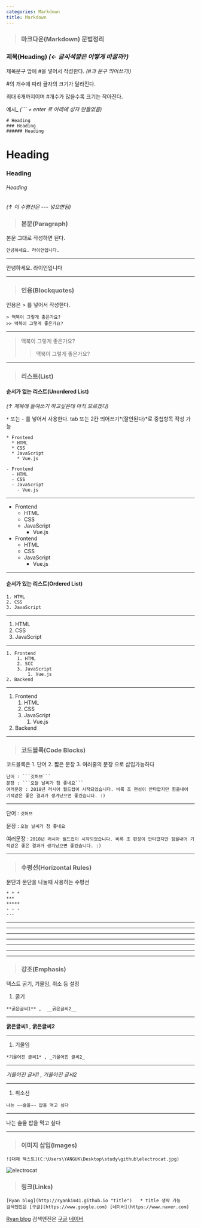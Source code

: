 ```yaml
---
categories: Markdown
title: Markdown
---
```


> ### 마크다운(Markdown) 문법정리

### 제목(Heading)       *(← 글씨색깔은 어떻게 바꿀까?)*

제목문구 앞에 #을 넣어서 작성한다. *(#과 문구 띄어쓰기!)*

#의 개수에 따라 글자의 크기가 달라진다.

최대 6개까지이며 #개수가 많을수록 크기는 작아진다.

예시_ *(``` + enter 로 아래에 상자 만들었음)*

```
# Heading
### Heading
###### Heading
```
# Heading
### Heading
###### Heading



*(↑ 이 수평선은 --- 넣으면됨)*



> ### 본문(Paragraph)

본문 그대로 작성하면 된다.

```
안녕하세요. 라이언입니다.
```

------

안녕하세요. 라이언입니다

------



> ### 인용(Blockquotes)

인용은 > 를 넣어서 작성한다.

```
> 맥북이 그렇게 좋은가요? 
>> 맥북이 그렇게 좋은가요?
```

------

> 맥북이 그렇게 좋은가요?
>
> > 맥북이 그렇게 좋은가요?

------



> ### 리스트(List)

#### 순서가 없는 리스트(Unordered List)

*(↑ 제목에 들여쓰기 하고싶은데 아직 모르겠다)*

```*``` 또는 ```-``` 를 넣어서 사용한다.  tab 또는 2칸 띄어쓰기*(잘안된다)*로 중첩항목 작성 가능

```
* Frontend
  * HTML
  * CSS
  * JavaScript
    * Vue.js
     
- Frontend
  - HTML
  - CSS
  - JavaScript
    - Vue.js
```

------

- Frontend
  - HTML
  - CSS
  - JavaScript
    - Vue.js
- Frontend
  - HTML
  - CSS
  - JavaScript
    - Vue.js

------

#### 순서가 있는 리스트(Ordered List)

```
1. HTML
2. CSS
3. JavaScript
```

------

1. HTML
2. CSS
3. JavaScript

------

```
1. Frontend
	1. HTML
	2. SCC
	3. JavaScript
		1. Vue.js
2. Backend
```

------

1. Frontend
   1. HTML
   2. CSS
   3. JavaScript
      1. Vue.js
2. Backend

------

> ### 코드블록(Code Blocks)

코드블록은 1. 단어 2. 짧은 문장 3. 여러줄의 문장 으로 삽입가능하다

```
단어 : ```깃허브```
문장 : ```오늘 날씨가 참 좋네요```
여러문장 : 2018년 러시아 월드컵이 시작되었습니다. 비록 조 편성이 안타깝지만 힘을내어 기적같은 좋은 결과가 생겨났으면 좋겠습니다. :)
```

------

단어 : ```깃허브```

문장 : ```오늘 날씨가 참 좋네요```

여러문장 : ```2018년 러시아 월드컵이 시작되었습니다. 비록 조 편성이 안타깝지만 힘을내어 기적같은 좋은 결과가 생겨났으면 좋겠습니다. :)  ```

------

> ### 수평선(Horizontal Rules)

문단과 문단을 나눌때 사용하는 수평선

```
* * *
***
*****
- - -
---
```

------

------

------

------

------

------

------

> ### 강조(Emphasis)

텍스트 굵기, 기울임, 취소 등 설정

1. 굵기

```
**굵은글씨1** ,  __굵은글씨2__
```

------

**굵은글씨1**  ,  __굵은글씨2__

------

1. 기울임

```
*기울어진 글씨1* , _기울어진 글씨2_
```

------

*기울어진 글씨1* , _기울어진 글씨2_

------

1. 취소선

```
나는 ~~술을~~ 밥을 먹고 싶다
```

------

나는 ~~술을~~ 밥을 먹고 싶다

------

> ### 이미지 삽입(Images)

```
![대체 텍스트](C:\Users\YANGUK\Desktop\study\github\electrocat.jpg)
```

![electrocat](C:\Users\YANGUK\Desktop\study\github\electrocat.jpg)

> ### 링크(Links)

```
[Ryan blog](http://ryankim41.github.io "title")   * title 생략 가능
검색엔진은 [구글](https://www.google.com) [네이버](https://www.naver.com)
```

[Ryan blog](http://ryankim41.github.io "title")
검색엔진은 [구글](https://www.google.com) [네이버](https://www.naver.com)
